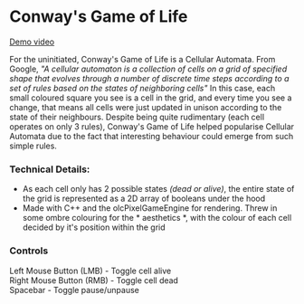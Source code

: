 # Conway's Game of Life

[Demo video](https://www.youtube.com/watch?v=tg9Nu65zjOE)

For the uninitiated, Conway's Game of Life is a Cellular Automata. 
From Google, _"A cellular automaton is a collection of cells on a grid of specified shape that evolves through a number of discrete time steps according to a set of rules based on the states of neighboring cells"_
In this case, each small coloured square you see is a cell in the grid, and every time you see a change, that means all cells were just updated in unison according to the state of their neighbours.
Despite being quite rudimentary (each cell operates on only 3 rules), Conway's Game of Life helped popularise Cellular Automata due to the fact that interesting behaviour could emerge from such simple rules.

### Technical Details: 
* As each cell only has 2 possible states _(dead or alive)_, the entire state of the grid is represented as a 2D array of booleans under the hood
* Made with C++ and the olcPixelGameEngine for rendering. Threw in some ombre colouring for the * aesthetics *, with the colour of each cell decided by it's position within the grid

### Controls
Left Mouse Button (LMB) - Toggle cell alive\
Right Mouse Button (RMB) - Toggle cell dead\
Spacebar - Toggle pause/unpause
